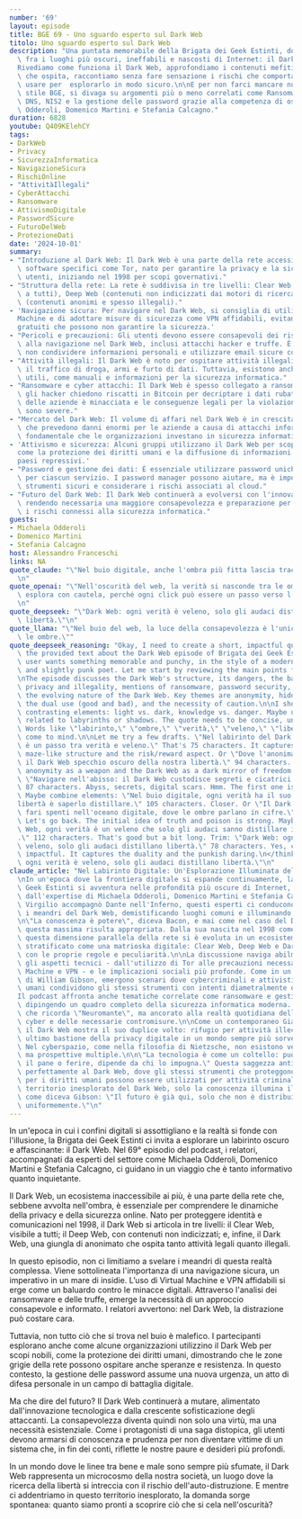 ```yaml
---
number: '69'
layout: episode
title: BGE 69 - Uno sguardo esperto sul Dark Web
titolo: Uno sguardo esperto sul Dark Web
description: "Una puntata memorabile della Brigata dei Geek Estinti, dove ci si addentra\
  \ fra i luoghi più oscuri, ineffabili e nascosti di Internet: il Dark Web.\r\n\
  Rivediamo come funziona il Dark Web, approfondiamo i contenuti mefitici ma non solo\
  \ che ospita, raccontiamo senza fare sensazione i rischi che comporta e quali accorgimenti\
  \ usare per  esplorarlo in modo sicuro.\n\nE per non farci mancare nulla, in puro\
  \ stile BGE, si divaga su argomenti più o meno correlati come Ransomware, Blacklist\
  \ DNS, NIS2 e la gestione delle password grazie alla competenza di ospiti come Michaela\
  \ Odderoli, Domenico Martini e Stefania Calcagno."
duration: 6828
youtube: Q409KElehCY
tags:
- DarkWeb
- Privacy
- SicurezzaInformatica
- NavigazioneSicura
- RischiOnline
- "AttivitàIllegali"
- CyberAttacchi
- Ransomware
- AttivismoDigitale
- PasswordSicure
- FuturoDelWeb
- ProtezioneDati
date: '2024-10-01'
summary:
- "Introduzione al Dark Web: Il Dark Web è una parte della rete accessibile tramite\
  \ software specifici come Tor, nato per garantire la privacy e la sicurezza degli\
  \ utenti, iniziando nel 1998 per scopi governativi."
- "Struttura della rete: La rete è suddivisa in tre livelli: Clear Web (accessibile\
  \ a tutti), Deep Web (contenuti non indicizzati dai motori di ricerca) e Dark Web\
  \ (contenuti anonimi e spesso illegali)."
- 'Navigazione sicura: Per navigare nel Dark Web, si consiglia di utilizzare una Virtual
  Machine e di adottare misure di sicurezza come VPN affidabili, evitando strumenti
  gratuiti che possono non garantire la sicurezza.'
- "Pericoli e precauzioni: Gli utenti devono essere consapevoli dei rischi associati\
  \ alla navigazione nel Dark Web, inclusi attacchi hacker e truffe. È fondamentale\
  \ non condividere informazioni personali e utilizzare email sicure come ProtonMail."
- "Attività illegali: Il Dark Web è noto per ospitare attività illegali come\
  \ il traffico di droga, armi e furto di dati. Tuttavia, esistono anche forum e risorse\
  \ utili, come manuali e informazioni per la sicurezza informatica."
- "Ransomware e cyber attacchi: Il Dark Web è spesso collegato a ransomware, dove\
  \ gli hacker chiedono riscatti in Bitcoin per decriptare i dati rubati. La sicurezza\
  \ delle aziende è minacciata e le conseguenze legali per la violazione dei dati\
  \ sono severe."
- "Mercato del Dark Web: Il volume di affari nel Dark Web è in crescita, con stime\
  \ che prevedono danni enormi per le aziende a causa di attacchi informatici. È\
  \ fondamentale che le organizzazioni investano in sicurezza informatica."
- 'Attivismo e sicurezza: Alcuni gruppi utilizzano il Dark Web per scopi legittimi,
  come la protezione dei diritti umani e la diffusione di informazioni sensibili in
  paesi repressivi.'
- "Password e gestione dei dati: È essenziale utilizzare password uniche e complesse\
  \ per ciascun servizio. I password manager possono aiutare, ma è importante scegliere\
  \ strumenti sicuri e considerare i rischi associati al cloud."
- "Futuro del Dark Web: Il Dark Web continuerà a evolversi con l'innovazione tecnologica,\
  \ rendendo necessaria una maggiore consapevolezza e preparazione per affrontare\
  \ i rischi connessi alla sicurezza informatica."
guests:
- Michaela Odderoli
- Domenico Martini
- Stefania Calcagno
host: Alessandro Franceschi
links: NA
quote_claude: "\"Nel buio digitale, anche l'ombra più fitta lascia tracce di luce\"\
  \n"
quote_openai: "\"Nell'oscurità del web, la verità si nasconde tra le ombre:\
  \ esplora con cautela, perché ogni click può essere un passo verso l'ignoto.\"\
  \n"
quote_deepseek: "\"Dark Web: ogni verità è veleno, solo gli audaci distillano\
  \ libertà.\"\n"
quote_llama: "\"Nel buio del web, la luce della consapevolezza è l'unica arma contro\
  \ le ombre.\""
quote_deepseek_reasoning: "Okay, I need to create a short, impactful quote based on\
  \ the provided text about the Dark Web episode of Brigata dei Geek Estinti. The\
  \ user wants something memorable and punchy, in the style of a modern, essential,\
  \ and slightly punk poet. Let me start by reviewing the main points from the transcript.\n\
  \nThe episode discusses the Dark Web's structure, its dangers, the balance between\
  \ privacy and illegality, mentions of ransomware, password security, activism, and\
  \ the evolving nature of the Dark Web. Key themes are anonymity, hidden dangers,\
  \ the dual use (good and bad), and the necessity of caution.\n\nI should focus on\
  \ contrasting elements: light vs. dark, knowledge vs. danger. Maybe use metaphors\
  \ related to labyrinths or shadows. The quote needs to be concise, under 150 characters.\
  \ Words like \"labirinto,\" \"ombre,\" \"verità,\" \"veleno,\" \"libertà\"\
  \ come to mind.\n\nLet me try a few drafts. \"Nel labirinto del Dark Web, ogni click\
  \ è un passo tra verità e veleno.\" That's 75 characters. It captures the\
  \ maze-like structure and the risk/reward aspect. Or \"Dove l'anonimato è un'arma:\
  \ il Dark Web specchio oscuro della nostra libertà.\" 94 characters. This highlights\
  \ anonymity as a weapon and the Dark Web as a dark mirror of freedom. Another option:\
  \ \"Navigare nell'abisso: il Dark Web custodisce segreti e cicatrici digitali.\"\
  \ 87 characters. Abyss, secrets, digital scars. Hmm. The first one is punchier.\
  \ Maybe combine elements: \"Nel buio digitale, ogni verità ha il suo veleno\u2014\
  libertà è saperlo distillare.\" 105 characters. Closer. Or \"Il Dark Web:\
  \ fari spenti nell'oceano digitale, dove le ombre parlano in cifre.\" 94. Not quite.\
  \ Let's go back. The initial idea of truth and poison is strong. Maybe \"Nel Dark\
  \ Web, ogni verità è un veleno che solo gli audaci sanno distillare in libertà\
  .\" 112 characters. That's good but a bit long. Trim: \"Dark Web: ogni verità\
  \ veleno, solo gli audaci distillano libertà.\" 78 characters. Yes, concise and\
  \ impactful. It captures the duality and the punkish daring.\n</think>\n\"Dark Web:\
  \ ogni verità è veleno, solo gli audaci distillano libertà.\"\n"
claude_article: "Nel Labirinto Digitale: Un'Esplorazione Illuminata del Dark Web\n\
  \nIn un'epoca dove la frontiera digitale si espande continuamente, la Brigata dei\
  \ Geek Estinti si avventura nelle profondità più oscure di Internet, guidata\
  \ dall'expertise di Michaela Odderoli, Domenico Martini e Stefania Calcagno. Come\
  \ Virgilio accompagnò Dante nell'Inferno, questi esperti ci conducono attraverso\
  \ i meandri del Dark Web, demistificando luoghi comuni e illuminando zone d'ombra.\n\
  \n\"La conoscenza è potere\", diceva Bacon, e mai come nel caso del Dark Web\
  \ questa massima risulta appropriata. Dalla sua nascita nel 1998 come progetto governativo,\
  \ questa dimensione parallela della rete si è evoluta in un ecosistema complesso,\
  \ stratificato come una matrioska digitale: Clear Web, Deep Web e Dark Web, ognuno\
  \ con le proprie regole e peculiarità.\n\nLa discussione naviga abilmente tra\
  \ gli aspetti tecnici - dall'utilizzo di Tor alle precauzioni necessarie come Virtual\
  \ Machine e VPN - e le implicazioni sociali più profonde. Come in un romanzo\
  \ di William Gibson, emergono scenari dove cybercriminali e attivisti per i diritti\
  \ umani condividono gli stessi strumenti con intenti diametralmente opposti.\n\n\
  Il podcast affronta anche tematiche correlate come ransomware e gestione delle password,\
  \ dipingendo un quadro completo della sicurezza informatica moderna. È un viaggio\
  \ che ricorda \"Neuromante\", ma ancorato alla realtà quotidiana delle minacce\
  \ cyber e delle necessarie contromisure.\n\nCome un contemporaneo Giano bifronte,\
  \ il Dark Web mostra il suo duplice volto: rifugio per attività illecite ma anche\
  \ ultimo bastione della privacy digitale in un mondo sempre più sorvegliato.\
  \ Nel cyberspazio, come nella filosofia di Nietzsche, non esistono verità assolute\
  \ ma prospettive multiple.\n\n\"La tecnologia è come un coltello: può tagliare\
  \ il pane o ferire, dipende da chi lo impugna.\" Questa saggezza antica si applica\
  \ perfettamente al Dark Web, dove gli stessi strumenti che proteggono gli attivisti\
  \ per i diritti umani possono essere utilizzati per attività criminali.\n\nNel\
  \ territorio inesplorato del Dark Web, solo la conoscenza illumina il cammino. E\
  \ come diceva Gibson: \"Il futuro è già qui, solo che non è distribuito\
  \ uniformemente.\"\n"
---
```

In un'epoca in cui i confini digitali si assottigliano e la realtà si fonde con l'illusione, la Brigata dei Geek Estinti ci invita a esplorare un labirinto oscuro e affascinante: il Dark Web. Nel 69° episodio del podcast, i relatori, accompagnati da esperti del settore come Michaela Odderoli, Domenico Martini e Stefania Calcagno, ci guidano in un viaggio che è tanto informativo quanto inquietante.

Il Dark Web, un ecosistema inaccessibile ai più, è una parte della rete che, sebbene avvolta nell'ombra, è essenziale per comprendere le dinamiche della privacy e della sicurezza online. Nato per proteggere identità e comunicazioni nel 1998, il Dark Web si articola in tre livelli: il Clear Web, visibile a tutti; il Deep Web, con contenuti non indicizzati; e, infine, il Dark Web, una giungla di anonimato che ospita tanto attività legali quanto illegali.

In questo episodio, non ci limitiamo a svelare i meandri di questa realtà complessa. Viene sottolineata l'importanza di una navigazione sicura, un imperativo in un mare di insidie. L’uso di Virtual Machine e VPN affidabili si erge come un baluardo contro le minacce digitali. Attraverso l'analisi dei ransomware e delle truffe, emerge la necessità di un approccio consapevole e informato. I relatori avvertono: nel Dark Web, la distrazione può costare cara.

Tuttavia, non tutto ciò che si trova nel buio è malefico. I partecipanti esplorano anche come alcune organizzazioni utilizzino il Dark Web per scopi nobili, come la protezione dei diritti umani, dimostrando che le zone grigie della rete possono ospitare anche speranze e resistenza. In questo contesto, la gestione delle password assume una nuova urgenza, un atto di difesa personale in un campo di battaglia digitale.

Ma che dire del futuro? Il Dark Web continuerà a mutare, alimentato dall'innovazione tecnologica e dalla crescente sofisticazione degli attaccanti. La consapevolezza diventa quindi non solo una virtù, ma una necessità esistenziale. Come i protagonisti di una saga distopica, gli utenti devono armarsi di conoscenza e prudenza per non diventare vittime di un sistema che, in fin dei conti, riflette le nostre paure e desideri più profondi.

In un mondo dove le linee tra bene e male sono sempre più sfumate, il Dark Web rappresenta un microcosmo della nostra società, un luogo dove la ricerca della libertà si intreccia con il rischio dell'auto-distruzione. E mentre ci addentriamo in questo territorio inesplorato, la domanda sorge spontanea: quanto siamo pronti a scoprire ciò che si cela nell'oscurità?
